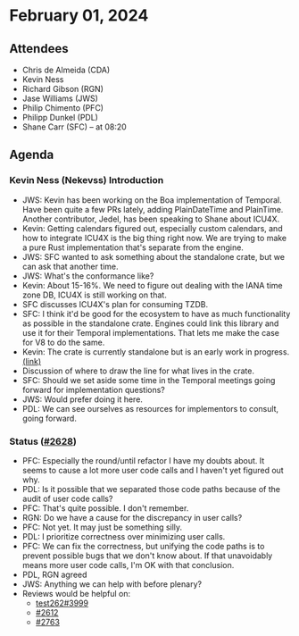 # February 01, 2024

## Attendees
- Chris de Almeida (CDA)
- Kevin Ness
- Richard Gibson (RGN)
- Jase Williams (JWS)
- Philip Chimento (PFC)
- Philipp Dunkel (PDL)
- Shane Carr (SFC) – at 08:20

## Agenda

### Kevin Ness (Nekevss) Introduction
- JWS: Kevin has been working on the Boa implementation of Temporal. Have been quite a few PRs lately, adding PlainDateTime and PlainTime. Another contributor, Jedel, has been speaking to Shane about ICU4X.
- Kevin: Getting calendars figured out, especially custom calendars, and how to integrate ICU4X is the big thing right now. We are trying to make a pure Rust implementation that's separate from the engine.
- JWS: SFC wanted to ask something about the standalone crate, but we can ask that another time.
- JWS: What's the conformance like?
- Kevin: About 15-16%. We need to figure out dealing with the IANA time zone DB, ICU4X is still working on that.
- SFC discusses ICU4X's plan for consuming TZDB.
- SFC: I think it'd be good for the ecosystem to have as much functionality as possible in the standalone crate. Engines could link this library and use it for their Temporal implementations. That lets me make the case for V8 to do the same.
- Kevin: The crate is currently standalone but is an early work in progress. [(link)](https://github.com/boa-dev/boa/tree/main/core/temporal)
- Discussion of where to draw the line for what lives in the crate.
- SFC: Should we set aside some time in the Temporal meetings going forward for implementation questions?
- JWS: Would prefer doing it here.
- PDL: We can see ourselves as resources for implementors to consult, going forward.

### Status ([#2628](https://github.com/tc39/proposal-temporal/issues/2628))
- PFC: Especially the round/until refactor I have my doubts about. It seems to cause a lot more user code calls and I haven't yet figured out why.
- PDL: Is it possible that we separated those code paths because of the audit of user code calls?
- PFC: That's quite possible. I don't remember.
- RGN: Do we have a cause for the discrepancy in user calls?
- PFC: Not yet. It may just be something silly.
- PDL: I prioritize correctness over minimizing user calls.
- PFC: We can fix the correctness, but unifying the code paths is to prevent possible bugs that we don't know about. If that unavoidably means more user code calls, I'm OK with that conclusion.
- PDL, RGN agreed
- JWS: Anything we can help with before plenary?
- Reviews would be helpful on:
    - [test262#3999](https://github.com/tc39/test262/pull/3999)
    - [#2612](https://github.com/tc39/proposal-temporal/pull/2612)
    - [#2763](https://github.com/tc39/proposal-temporal/pull/2763)

